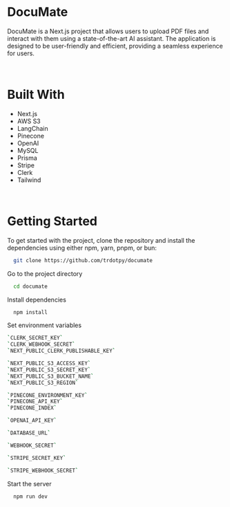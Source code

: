 # DocuMate

DocuMate is a Next.js project that allows users to upload PDF files and interact with them using a state-of-the-art AI assistant. The application is designed to be user-friendly and efficient, providing a seamless experience for users.

<br />

# Built With

-   Next.js
-   AWS S3
-   LangChain
-   Pinecone
-   OpenAI
-   MySQL
-   Prisma
-   Stripe
-   Clerk
-   Tailwind

<br />

# Getting Started

To get started with the project, clone the repository and install the dependencies using either npm, yarn, pnpm, or bun:

```bash
  git clone https://github.com/trdotpy/documate
```

Go to the project directory

```bash
  cd documate
```

Install dependencies

```bash
  npm install
```

Set environment variables

```bash
`CLERK_SECRET_KEY`
`CLERK_WEBHOOK_SECRET`
`NEXT_PUBLIC_CLERK_PUBLISHABLE_KEY`

`NEXT_PUBLIC_S3_ACCESS_KEY`
`NEXT_PUBLIC_S3_SECRET_KEY`
`NEXT_PUBLIC_S3_BUCKET_NAME`
`NEXT_PUBLIC_S3_REGION`

`PINECONE_ENVIRONMENT_KEY`
`PINECONE_API_KEY`
`PINECONE_INDEX`

`OPENAI_API_KEY`

`DATABASE_URL`

`WEBHOOK_SECRET`

`STRIPE_SECRET_KEY`

`STRIPE_WEBHOOK_SECRET`
```

Start the server

```bash
  npm run dev
```

<br />
